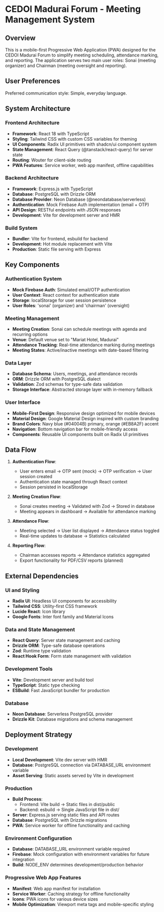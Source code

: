 # CEDOI Madurai Forum - Meeting Management System

## Overview

This is a mobile-first Progressive Web Application (PWA) designed for the CEDOI Madurai Forum to simplify meeting scheduling, attendance marking, and reporting. The application serves two main user roles: Sonai (meeting organizer) and Chairman (meeting oversight and reporting).

## User Preferences

Preferred communication style: Simple, everyday language.

## System Architecture

### Frontend Architecture
- **Framework**: React 18 with TypeScript
- **Styling**: Tailwind CSS with custom CSS variables for theming
- **UI Components**: Radix UI primitives with shadcn/ui component system
- **State Management**: React Query (@tanstack/react-query) for server state
- **Routing**: Wouter for client-side routing
- **PWA Features**: Service worker, web app manifest, offline capabilities

### Backend Architecture
- **Framework**: Express.js with TypeScript
- **Database**: PostgreSQL with Drizzle ORM
- **Database Provider**: Neon Database (@neondatabase/serverless)
- **Authentication**: Mock Firebase Auth implementation (email + OTP)
- **API Design**: RESTful endpoints with JSON responses
- **Development**: Vite for development server and HMR

### Build System
- **Bundler**: Vite for frontend, esbuild for backend
- **Development**: Hot module replacement with Vite
- **Production**: Static file serving with Express

## Key Components

### Authentication System
- **Mock Firebase Auth**: Simulated email/OTP authentication
- **User Context**: React context for authentication state
- **Storage**: localStorage for user session persistence
- **User Roles**: 'sonai' (organizer) and 'chairman' (oversight)

### Meeting Management
- **Meeting Creation**: Sonai can schedule meetings with agenda and recurring options
- **Venue**: Default venue set to "Mariat Hotel, Madurai"
- **Attendance Tracking**: Real-time attendance marking during meetings
- **Meeting States**: Active/inactive meetings with date-based filtering

### Data Layer
- **Database Schema**: Users, meetings, and attendance records
- **ORM**: Drizzle ORM with PostgreSQL dialect
- **Validation**: Zod schemas for type-safe data validation
- **Storage Interface**: Abstracted storage layer with in-memory fallback

### User Interface
- **Mobile-First Design**: Responsive design optimized for mobile devices
- **Material Design**: Google Material Design inspired with custom branding
- **Brand Colors**: Navy blue (#04004B) primary, orange (#EB8A2F) accent
- **Navigation**: Bottom navigation bar for mobile-friendly access
- **Components**: Reusable UI components built on Radix UI primitives

## Data Flow

1. **Authentication Flow**:
   - User enters email → OTP sent (mock) → OTP verification → User session created
   - Authentication state managed through React context
   - Session persisted in localStorage

2. **Meeting Creation Flow**:
   - Sonai creates meeting → Validated with Zod → Stored in database
   - Meeting appears in dashboard → Available for attendance marking

3. **Attendance Flow**:
   - Meeting selected → User list displayed → Attendance status toggled
   - Real-time updates to database → Statistics calculated

4. **Reporting Flow**:
   - Chairman accesses reports → Attendance statistics aggregated
   - Export functionality for PDF/CSV reports (planned)

## External Dependencies

### UI and Styling
- **Radix UI**: Headless UI components for accessibility
- **Tailwind CSS**: Utility-first CSS framework
- **Lucide React**: Icon library
- **Google Fonts**: Inter font family and Material Icons

### Data and State Management
- **React Query**: Server state management and caching
- **Drizzle ORM**: Type-safe database operations
- **Zod**: Runtime type validation
- **React Hook Form**: Form state management with validation

### Development Tools
- **Vite**: Development server and build tool
- **TypeScript**: Static type checking
- **ESBuild**: Fast JavaScript bundler for production

### Database
- **Neon Database**: Serverless PostgreSQL provider
- **Drizzle Kit**: Database migrations and schema management

## Deployment Strategy

### Development
- **Local Development**: Vite dev server with HMR
- **Database**: PostgreSQL connection via DATABASE_URL environment variable
- **Asset Serving**: Static assets served by Vite in development

### Production
- **Build Process**: 
  - Frontend: Vite build → Static files in dist/public
  - Backend: esbuild → Single JavaScript file in dist/
- **Server**: Express.js serving static files and API routes
- **Database**: PostgreSQL with Drizzle migrations
- **PWA**: Service worker for offline functionality and caching

### Environment Configuration
- **Database**: DATABASE_URL environment variable required
- **Firebase**: Mock configuration with environment variables for future integration
- **Build**: NODE_ENV determines development/production behavior

### Progressive Web App Features
- **Manifest**: Web app manifest for installation
- **Service Worker**: Caching strategy for offline functionality
- **Icons**: PWA icons for various device sizes
- **Mobile Optimization**: Viewport meta tags and mobile-specific styling